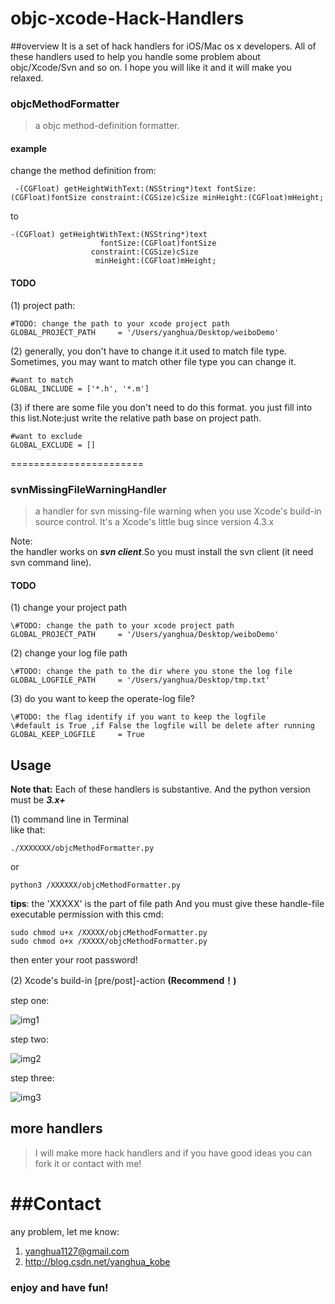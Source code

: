 # objc-xcode-Hack-Handlers
##overview
It is a set of hack handlers for iOS/Mac os x developers. All of these handlers used to help you handle some problem about objc/Xcode/Svn and so on. I hope you will like it and it will make you relaxed.

### objcMethodFormatter
> a objc method-definition formatter.

#### example
change the method definition from:
   
   
     -(CGFloat) getHeightWithText:(NSString*)text fontSize:(CGFloat)fontSize constraint:(CGSize)cSize minHeight:(CGFloat)mHeight;
    
to

   
    -(CGFloat) getHeightWithText:(NSString*)text
                        fontSize:(CGFloat)fontSize
                      constraint:(CGSize)cSize
                       minHeight:(CGFloat)mHeight;
                       
#### TODO
(1) project path:

```
#TODO: change the path to your xcode project path
GLOBAL_PROJECT_PATH     = '/Users/yanghua/Desktop/weiboDemo'
```
(2) generally, you don't have to change it.it used to match file type. Sometimes, you may want to match other file type you can change it.

```
#want to match 
GLOBAL_INCLUDE = ['*.h', '*.m']
```
(3) if there are some file you don't need to do this format. you just fill into this list.Note:just write the relative path base on project path.

```
#want to exclude               
GLOBAL_EXCLUDE = [] 
```

=======================
### svnMissingFileWarningHandler
> a handler for svn missing-file warning when you use Xcode's build-in source control. It's a Xcode's little bug since version 4.3.x

Note:<br />
the handler works on ***svn client***.So you must install the svn client (it need svn command line).

#### TODO

(1) change your project path 

```
\#TODO: change the path to your xcode project path
GLOBAL_PROJECT_PATH     = '/Users/yanghua/Desktop/weiboDemo'
```
(2) change your log file path
 
```
\#TODO: change the path to the dir where you stone the log file
GLOBAL_LOGFILE_PATH     = '/Users/yanghua/Desktop/tmp.txt'
```
(3) do you want to keep the operate-log file?

```
\#TODO: the flag identify if you want to keep the logfile
\#default is True ,if False the logfile will be delete after running
GLOBAL_KEEP_LOGFILE     = True
```
## Usage
**Note that:** Each of these handlers is substantive. And the python version must be ***3.x+***

(1) command line in Terminal<br />
like that:

```
./XXXXXXX/objcMethodFormatter.py
```
or

```
python3 /XXXXXX/objcMethodFormatter.py
```
**tips**: the 'XXXXX' is the part of file path And you must give these handle-file executable permission with this cmd:

```
sudo chmod u+x /XXXXX/objcMethodFormatter.py
sudo chmod o+x /XXXXX/objcMethodFormatter.py
```
then enter your root password!

(2) Xcode's build-in [pre/post]-action   **(Recommend！)**

step one:

![img1][1]

step two:

![img2][2]

step three:

![img3][3]


[1]:http://img.my.csdn.net/uploads/201303/30/1364629799_9652.png
[2]:http://img.my.csdn.net/uploads/201303/30/1364629810_8739.png
[3]:http://img.my.csdn.net/uploads/201303/30/1364629829_3508.png

## more handlers
> I will make more hack handlers and if you have good ideas you can fork it or contact with me! 

##Contact
=========
any problem, let me know:

1. <yanghua1127@gmail.com>
2. <http://blog.csdn.net/yanghua_kobe>

### enjoy and have fun!